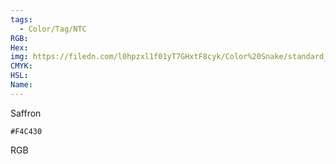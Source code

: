 ```yaml
---
tags:
  - Color/Tag/NTC
RGB:
Hex:
img: https://filedn.com/l0hpzxl1f01yT7GHxtF8cyk/Color%20Snake/standard_csv_to_svg//F4C430.svg
CMYK:
HSL:
Name:
---
```

Saffron
```palette
#F4C430
```
RGB
